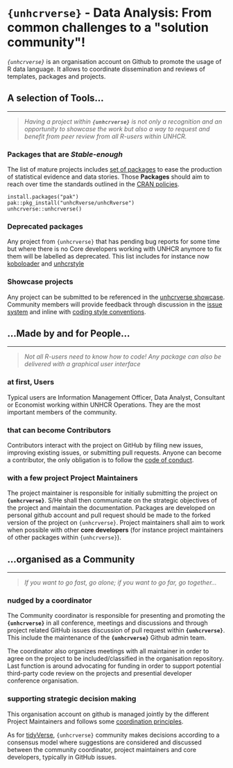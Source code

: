 # `{unhcrverse}` - **Data Analysis: From common challenges to a "solution community"**!

*`{unhcrverse}`* is an organisation account on Github  to promote the usage of R data language. It allows to coordinate dissemination and reviews of templates, packages and projects.


## A selection of Tools...

------------------------------------------------------------------------

> *Having a project within __`{unhcrverse}`__ is not only a recognition and an opportunity to showcase the work but also a way to request and benefit from peer review from all R-users within UNHCR.*

### Packages that are *Stable-enough*
The list of mature projects includes [set of packages](articles/ecosystem.html) to ease the production of statistical evidence and data stories. Those **Packages** should aim to reach over time the standards outlined in the [CRAN policies](https://cran.r-project.org/web/packages/policies.html).

```{r}
install.packages("pak")
pak::pkg_install("unhcRverse/unhcRverse")
unhcrverse::unhcrverse()

```

### Deprecated packages
Any project from `{unhcrverse}` that has pending bug reports for some time but where there is no Core developers working with UNHCR anymore to fix them will be labelled as deprecated. This list includes for instance now [koboloader](https://unhcr.github.io/koboloadeR/docs/) and [unhcrstyle](https://unhcr-web.github.io/unhcRstyle/docs/)

### Showcase projects
Any project can be submitted to be referenced in the [unhcrverse showcase](articles/showcase.html). Community members will provide feedback through discussion in the [issue system](https://github.com/unhcRverse/unhcRverse/issues) and inline with [coding style conventions](articles/codingstyle.html).

## ...Made by and for People...

------------------------------------------------------------------------

> *Not all R-users need to know how to code! Any package can also be delivered with a graphical user interface*

### at first, **Users**
Typical users are Information Management Officer, Data Analyst, Consultant or Economist working within UNHCR Operations. They are the most important members of the community.

### that can become **Contributors**
Contributors interact with the project on GitHub by filing new issues, improving existing issues, or submitting pull requests. Anyone can become a contributor, the only obligation is to follow the [code of conduct](https://contributor-covenant.org/version/2/0/CODE_OF_CONDUCT.html).

### with a few project Project Maintainers
The project maintainer is responsible for initially submitting the project on **`{unhcrverse}`**. S/He shall then communicate on the strategic objectives of the project and maintain the documentation. Packages are developed on personal github account and pull request should be made to the forked version of the project on `{unhcrverse}`. Project maintainers shall aim to work when possible with other **core developers** (for instance project maintainers of other packages within `{unhcrverse}`).

## ...organised as a  Community

------------------------------------------------------------------------

> *If you want to go fast, go alone; if you want to go far, go together...*

### nudged by a **coordinator**
The Community coordinator is responsible for presenting and promoting the **`{unhcrverse}`** in all conference, meetings and discussions and through project related GitHub issues discussion of pull request within **`{unhcrverse}`**. This include the maintenance of the **`{unhcrverse}`** Github admin team.

The coordinator also organizes meetings with all maintainer in order to agree on the project to be included/classified in the organisation repository. Last function is around advocating for funding in order to support potential third-party code review on the projects and presential developer conference organisation.

### supporting **strategic decision making**
This organisation account on github is managed jointly by the different Project Maintainers and follows some [coordination principles](articles/coordination.html).

As for [tidyVerse](https://www.tidyverse.org/), `{unhcrverse}` community makes decisions according to a consensus model where suggestions are considered and discussed between the community coordinator, project maintainers and core developers, typically in GitHub issues.

